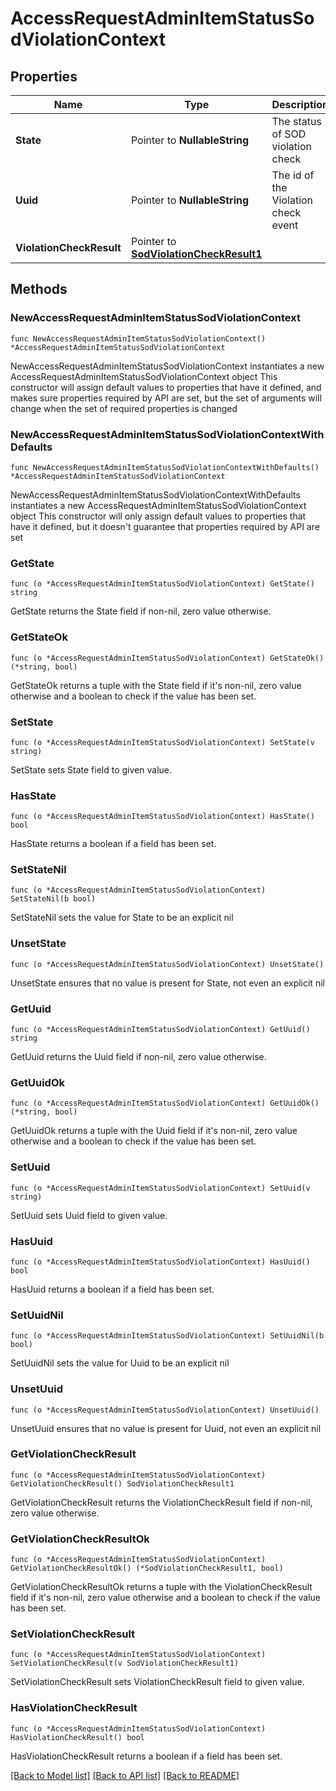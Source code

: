# AccessRequestAdminItemStatusSodViolationContext

## Properties

Name | Type | Description | Notes
------------ | ------------- | ------------- | -------------
**State** | Pointer to **NullableString** | The status of SOD violation check | [optional] 
**Uuid** | Pointer to **NullableString** | The id of the Violation check event | [optional] 
**ViolationCheckResult** | Pointer to [**SodViolationCheckResult1**](SodViolationCheckResult1.md) |  | [optional] 

## Methods

### NewAccessRequestAdminItemStatusSodViolationContext

`func NewAccessRequestAdminItemStatusSodViolationContext() *AccessRequestAdminItemStatusSodViolationContext`

NewAccessRequestAdminItemStatusSodViolationContext instantiates a new AccessRequestAdminItemStatusSodViolationContext object
This constructor will assign default values to properties that have it defined,
and makes sure properties required by API are set, but the set of arguments
will change when the set of required properties is changed

### NewAccessRequestAdminItemStatusSodViolationContextWithDefaults

`func NewAccessRequestAdminItemStatusSodViolationContextWithDefaults() *AccessRequestAdminItemStatusSodViolationContext`

NewAccessRequestAdminItemStatusSodViolationContextWithDefaults instantiates a new AccessRequestAdminItemStatusSodViolationContext object
This constructor will only assign default values to properties that have it defined,
but it doesn't guarantee that properties required by API are set

### GetState

`func (o *AccessRequestAdminItemStatusSodViolationContext) GetState() string`

GetState returns the State field if non-nil, zero value otherwise.

### GetStateOk

`func (o *AccessRequestAdminItemStatusSodViolationContext) GetStateOk() (*string, bool)`

GetStateOk returns a tuple with the State field if it's non-nil, zero value otherwise
and a boolean to check if the value has been set.

### SetState

`func (o *AccessRequestAdminItemStatusSodViolationContext) SetState(v string)`

SetState sets State field to given value.

### HasState

`func (o *AccessRequestAdminItemStatusSodViolationContext) HasState() bool`

HasState returns a boolean if a field has been set.

### SetStateNil

`func (o *AccessRequestAdminItemStatusSodViolationContext) SetStateNil(b bool)`

 SetStateNil sets the value for State to be an explicit nil

### UnsetState
`func (o *AccessRequestAdminItemStatusSodViolationContext) UnsetState()`

UnsetState ensures that no value is present for State, not even an explicit nil
### GetUuid

`func (o *AccessRequestAdminItemStatusSodViolationContext) GetUuid() string`

GetUuid returns the Uuid field if non-nil, zero value otherwise.

### GetUuidOk

`func (o *AccessRequestAdminItemStatusSodViolationContext) GetUuidOk() (*string, bool)`

GetUuidOk returns a tuple with the Uuid field if it's non-nil, zero value otherwise
and a boolean to check if the value has been set.

### SetUuid

`func (o *AccessRequestAdminItemStatusSodViolationContext) SetUuid(v string)`

SetUuid sets Uuid field to given value.

### HasUuid

`func (o *AccessRequestAdminItemStatusSodViolationContext) HasUuid() bool`

HasUuid returns a boolean if a field has been set.

### SetUuidNil

`func (o *AccessRequestAdminItemStatusSodViolationContext) SetUuidNil(b bool)`

 SetUuidNil sets the value for Uuid to be an explicit nil

### UnsetUuid
`func (o *AccessRequestAdminItemStatusSodViolationContext) UnsetUuid()`

UnsetUuid ensures that no value is present for Uuid, not even an explicit nil
### GetViolationCheckResult

`func (o *AccessRequestAdminItemStatusSodViolationContext) GetViolationCheckResult() SodViolationCheckResult1`

GetViolationCheckResult returns the ViolationCheckResult field if non-nil, zero value otherwise.

### GetViolationCheckResultOk

`func (o *AccessRequestAdminItemStatusSodViolationContext) GetViolationCheckResultOk() (*SodViolationCheckResult1, bool)`

GetViolationCheckResultOk returns a tuple with the ViolationCheckResult field if it's non-nil, zero value otherwise
and a boolean to check if the value has been set.

### SetViolationCheckResult

`func (o *AccessRequestAdminItemStatusSodViolationContext) SetViolationCheckResult(v SodViolationCheckResult1)`

SetViolationCheckResult sets ViolationCheckResult field to given value.

### HasViolationCheckResult

`func (o *AccessRequestAdminItemStatusSodViolationContext) HasViolationCheckResult() bool`

HasViolationCheckResult returns a boolean if a field has been set.


[[Back to Model list]](../README.md#documentation-for-models) [[Back to API list]](../README.md#documentation-for-api-endpoints) [[Back to README]](../README.md)


